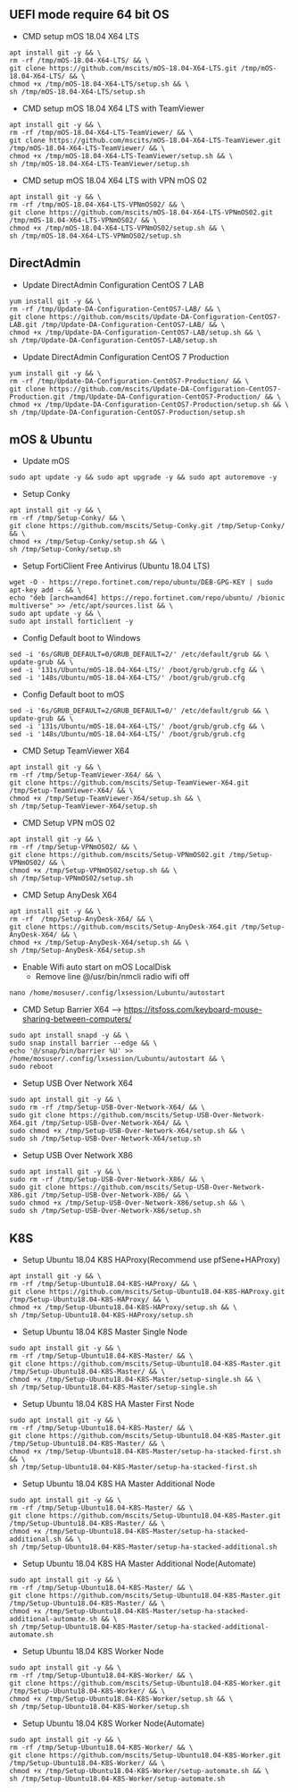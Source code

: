 ## UEFI mode require 64 bit OS

- CMD setup mOS 18.04 X64 LTS
```
apt install git -y && \
rm -rf /tmp/mOS-18.04-X64-LTS/ && \
git clone https://github.com/mscits/mOS-18.04-X64-LTS.git /tmp/mOS-18.04-X64-LTS/ && \
chmod +x /tmp/mOS-18.04-X64-LTS/setup.sh && \
sh /tmp/mOS-18.04-X64-LTS/setup.sh
```
- CMD setup mOS 18.04 X64 LTS with TeamViewer
```
apt install git -y && \
rm -rf /tmp/mOS-18.04-X64-LTS-TeamViewer/ && \
git clone https://github.com/mscits/mOS-18.04-X64-LTS-TeamViewer.git /tmp/mOS-18.04-X64-LTS-TeamViewer/ && \
chmod +x /tmp/mOS-18.04-X64-LTS-TeamViewer/setup.sh && \
sh /tmp/mOS-18.04-X64-LTS-TeamViewer/setup.sh
```
- CMD setup mOS 18.04 X64 LTS with VPN mOS 02
```
apt install git -y && \
rm -rf /tmp/mOS-18.04-X64-LTS-VPNmOS02/ && \
git clone https://github.com/mscits/mOS-18.04-X64-LTS-VPNmOS02.git /tmp/mOS-18.04-X64-LTS-VPNmOS02/ && \
chmod +x /tmp/mOS-18.04-X64-LTS-VPNmOS02/setup.sh && \
sh /tmp/mOS-18.04-X64-LTS-VPNmOS02/setup.sh
```

## DirectAdmin
- Update DirectAdmin Configuration CentOS 7 LAB
```
yum install git -y && \
rm -rf /tmp/Update-DA-Configuration-CentOS7-LAB/ && \
git clone https://github.com/mscits/Update-DA-Configuration-CentOS7-LAB.git /tmp/Update-DA-Configuration-CentOS7-LAB/ && \
chmod +x /tmp/Update-DA-Configuration-CentOS7-LAB/setup.sh && \
sh /tmp/Update-DA-Configuration-CentOS7-LAB/setup.sh
```
- Update DirectAdmin Configuration CentOS 7 Production
```
yum install git -y && \
rm -rf /tmp/Update-DA-Configuration-CentOS7-Production/ && \
git clone https://github.com/mscits/Update-DA-Configuration-CentOS7-Production.git /tmp/Update-DA-Configuration-CentOS7-Production/ && \
chmod +x /tmp/Update-DA-Configuration-CentOS7-Production/setup.sh && \
sh /tmp/Update-DA-Configuration-CentOS7-Production/setup.sh
```

## mOS & Ubuntu
- Update mOS
```
sudo apt update -y && sudo apt upgrade -y && sudo apt autoremove -y
```
- Setup Conky
```
apt install git -y && \
rm -rf /tmp/Setup-Conky/ && \
git clone https://github.com/mscits/Setup-Conky.git /tmp/Setup-Conky/ && \
chmod +x /tmp/Setup-Conky/setup.sh && \
sh /tmp/Setup-Conky/setup.sh
```
- Setup FortiClient Free Antivirus (Ubuntu 18.04 LTS)
```
wget -O - https://repo.fortinet.com/repo/ubuntu/DEB-GPG-KEY | sudo apt-key add - && \
echo "deb [arch=amd64] https://repo.fortinet.com/repo/ubuntu/ /bionic multiverse" >> /etc/apt/sources.list && \
sudo apt update -y && \
sudo apt install forticlient -y
```
- Config Default boot to Windows
```
sed -i '6s/GRUB_DEFAULT=0/GRUB_DEFAULT=2/' /etc/default/grub && \
update-grub && \
sed -i '131s/Ubuntu/mOS-18.04-X64-LTS/' /boot/grub/grub.cfg && \
sed -i '148s/Ubuntu/mOS-18.04-X64-LTS/' /boot/grub/grub.cfg
```
- Config Default boot to mOS
```
sed -i '6s/GRUB_DEFAULT=2/GRUB_DEFAULT=0/' /etc/default/grub && \
update-grub && \
sed -i '131s/Ubuntu/mOS-18.04-X64-LTS/' /boot/grub/grub.cfg && \
sed -i '148s/Ubuntu/mOS-18.04-X64-LTS/' /boot/grub/grub.cfg
```
- CMD Setup TeamViewer X64
```
apt install git -y && \
rm -rf /tmp/Setup-TeamViewer-X64/ && \
git clone https://github.com/mscits/Setup-TeamViewer-X64.git /tmp/Setup-TeamViewer-X64/ && \
chmod +x /tmp/Setup-TeamViewer-X64/setup.sh && \
sh /tmp/Setup-TeamViewer-X64/setup.sh
```
- CMD Setup VPN mOS 02
```
apt install git -y && \
rm -rf /tmp/Setup-VPNmOS02/ && \
git clone https://github.com/mscits/Setup-VPNmOS02.git /tmp/Setup-VPNmOS02/ && \
chmod +x /tmp/Setup-VPNmOS02/setup.sh && \
sh /tmp/Setup-VPNmOS02/setup.sh
```
- CMD Setup AnyDesk X64
```
apt install git -y && \
rm -rf  /tmp/Setup-AnyDesk-X64/ && \
git clone https://github.com/mscits/Setup-AnyDesk-X64.git /tmp/Setup-AnyDesk-X64/ && \
chmod +x /tmp/Setup-AnyDesk-X64/setup.sh && \
sh /tmp/Setup-AnyDesk-X64/setup.sh
```
- Enable Wifi auto start on mOS LocalDisk
  - Remove line @/usr/bin/nmcli radio wifi off
```
nano /home/mosuser/.config/lxsession/Lubuntu/autostart
```
- CMD Setup Barrier X64 --> https://itsfoss.com/keyboard-mouse-sharing-between-computers/
```
sudo apt install snapd -y && \
sudo snap install barrier --edge && \
echo '@/snap/bin/barrier %U' >> /home/mosuser/.config/lxsession/Lubuntu/autostart && \
sudo reboot
```
- Setup USB Over Network X64
```
sudo apt install git -y && \
sudo rm -rf /tmp/Setup-USB-Over-Network-X64/ && \
sudo git clone https://github.com/mscits/Setup-USB-Over-Network-X64.git /tmp/Setup-USB-Over-Network-X64/ && \
sudo chmod +x /tmp/Setup-USB-Over-Network-X64/setup.sh && \
sudo sh /tmp/Setup-USB-Over-Network-X64/setup.sh
```
- Setup USB Over Network X86
```
sudo apt install git -y && \
sudo rm -rf /tmp/Setup-USB-Over-Network-X86/ && \
sudo git clone https://github.com/mscits/Setup-USB-Over-Network-X86.git /tmp/Setup-USB-Over-Network-X86/ && \
sudo chmod +x /tmp/Setup-USB-Over-Network-X86/setup.sh && \
sudo sh /tmp/Setup-USB-Over-Network-X86/setup.sh
```

## K8S
- Setup Ubuntu 18.04 K8S HAProxy(Recommend use pfSene+HAProxy)
```
apt install git -y && \
rm -rf /tmp/Setup-Ubuntu18.04-K8S-HAProxy/ && \
git clone https://github.com/mscits/Setup-Ubuntu18.04-K8S-HAProxy.git /tmp/Setup-Ubuntu18.04-K8S-HAProxy/ && \
chmod +x /tmp/Setup-Ubuntu18.04-K8S-HAProxy/setup.sh && \
sh /tmp/Setup-Ubuntu18.04-K8S-HAProxy/setup.sh
```
- Setup Ubuntu 18.04 K8S Master Single Node
```
sudo apt install git -y && \
rm -rf /tmp/Setup-Ubuntu18.04-K8S-Master/ && \
git clone https://github.com/mscits/Setup-Ubuntu18.04-K8S-Master.git /tmp/Setup-Ubuntu18.04-K8S-Master/ && \
chmod +x /tmp/Setup-Ubuntu18.04-K8S-Master/setup-single.sh && \
sh /tmp/Setup-Ubuntu18.04-K8S-Master/setup-single.sh
```
- Setup Ubuntu 18.04 K8S HA Master First Node
```
sudo apt install git -y && \
rm -rf /tmp/Setup-Ubuntu18.04-K8S-Master/ && \
git clone https://github.com/mscits/Setup-Ubuntu18.04-K8S-Master.git /tmp/Setup-Ubuntu18.04-K8S-Master/ && \
chmod +x /tmp/Setup-Ubuntu18.04-K8S-Master/setup-ha-stacked-first.sh && \
sh /tmp/Setup-Ubuntu18.04-K8S-Master/setup-ha-stacked-first.sh
```
- Setup Ubuntu 18.04 K8S HA Master Additional Node
```
sudo apt install git -y && \
rm -rf /tmp/Setup-Ubuntu18.04-K8S-Master/ && \
git clone https://github.com/mscits/Setup-Ubuntu18.04-K8S-Master.git /tmp/Setup-Ubuntu18.04-K8S-Master/ && \
chmod +x /tmp/Setup-Ubuntu18.04-K8S-Master/setup-ha-stacked-additional.sh && \
sh /tmp/Setup-Ubuntu18.04-K8S-Master/setup-ha-stacked-additional.sh
```
- Setup Ubuntu 18.04 K8S HA Master Additional Node(Automate)
```
sudo apt install git -y && \
rm -rf /tmp/Setup-Ubuntu18.04-K8S-Master/ && \
git clone https://github.com/mscits/Setup-Ubuntu18.04-K8S-Master.git /tmp/Setup-Ubuntu18.04-K8S-Master/ && \
chmod +x /tmp/Setup-Ubuntu18.04-K8S-Master/setup-ha-stacked-additional-automate.sh && \
sh /tmp/Setup-Ubuntu18.04-K8S-Master/setup-ha-stacked-additional-automate.sh
```
- Setup Ubuntu 18.04 K8S Worker Node
```
sudo apt install git -y && \
rm -rf /tmp/Setup-Ubuntu18.04-K8S-Worker/ && \
git clone https://github.com/mscits/Setup-Ubuntu18.04-K8S-Worker.git /tmp/Setup-Ubuntu18.04-K8S-Worker/ && \
chmod +x /tmp/Setup-Ubuntu18.04-K8S-Worker/setup.sh && \
sh /tmp/Setup-Ubuntu18.04-K8S-Worker/setup.sh
```
- Setup Ubuntu 18.04 K8S Worker Node(Automate)
```
sudo apt install git -y && \
rm -rf /tmp/Setup-Ubuntu18.04-K8S-Worker/ && \
git clone https://github.com/mscits/Setup-Ubuntu18.04-K8S-Worker.git /tmp/Setup-Ubuntu18.04-K8S-Worker/ && \
chmod +x /tmp/Setup-Ubuntu18.04-K8S-Worker/setup-automate.sh && \
sh /tmp/Setup-Ubuntu18.04-K8S-Worker/setup-automate.sh
```